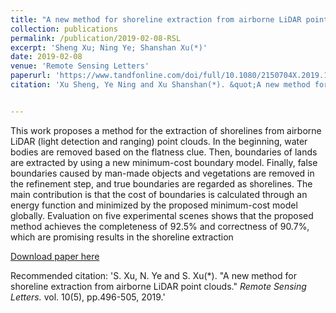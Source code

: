 ```yaml
---
title: "A new method for shoreline extraction from airborne LiDAR point clouds"
collection: publications
permalink: /publication/2019-02-08-RSL
excerpt: 'Sheng Xu; Ning Ye; Shanshan Xu(*)'
date: 2019-02-08
venue: 'Remote Sensing Letters'
paperurl: 'https://www.tandfonline.com/doi/full/10.1080/2150704X.2019.1569277'
citation: 'Xu Sheng, Ye Ning and Xu Shanshan(*). &quot;A new method for shoreline extraction from airborne LiDAR point clouds.&quot; <i>Remote Sensing Letters.</i> vol. 10(5), pp.496-505, 2019, doi: 10.1080/2150704X.2019.1569277.'


---
```

This work proposes a method for the extraction of shorelines from airborne LiDAR (light detection and ranging) point clouds. In the beginning, water bodies are removed based on the flatness clue. Then, boundaries of lands are extracted by using a new minimum-cost boundary model. Finally, false boundaries caused by man-made objects and vegetations are removed in the refinement step, and true boundaries are regarded as shorelines. The main contribution is that the cost of boundaries is calculated through an energy function and minimized by the proposed minimum-cost model globally. Evaluation on five experimental scenes shows that the proposed method achieves the completeness of 92.5% and correctness of 90.7%, which are promising results in the shoreline extraction

[Download paper here](http://lostagex.github.io/files/2019-02-08-RSL.pdf)

Recommended citation: 'S. Xu, N. Ye and S. Xu(*). &quot;A new method for shoreline extraction from airborne LiDAR point clouds.&quot; <i>Remote Sensing Letters.</i> vol. 10(5), pp.496-505, 2019.'



